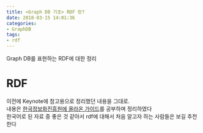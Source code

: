 ```yaml
---
title: <Graph DB 기초> RDF 란?
date: 2018-03-15 14:01:36
categories:
- GraphDB
tags:
- rdf
---
```


Graph DB를 표현하는 RDF에 대한 정리

# RDF

이전에 Keynote에 참고용으로 정리했던 내용을 그대로. <br />
내용은 [한국정보화진흥원에 올라온 가이드](http://koreadb.data.go.kr/frt/cms/resourceMng/selectResourceMngment.do?nttId=7300&bbsId=BBSMSTR_000007003020&pageIndex=1&searchCnd=&searchWrd)를 공부하며 정리하였다 <br />
한국어로 된 자료 중 좋은 것 같아서 rdf에 대해서 처음 알고자 하는 사람들은 보길 추천한다

